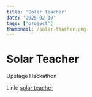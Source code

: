 ```yaml
---
title: 'Solar Teacher'
date: '2025-02-13'
tags: ['project']
thumbnail: /solar-teacher.png
---
```


# Solar Teacher

Upstage Hackathon

Link: [solar teacher](https://solar-teacher.vercel.app/)
